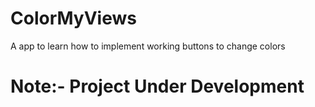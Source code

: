 # ColorMyViews
A app to learn how to implement working buttons to change colors
# Note:- Project Under Development
